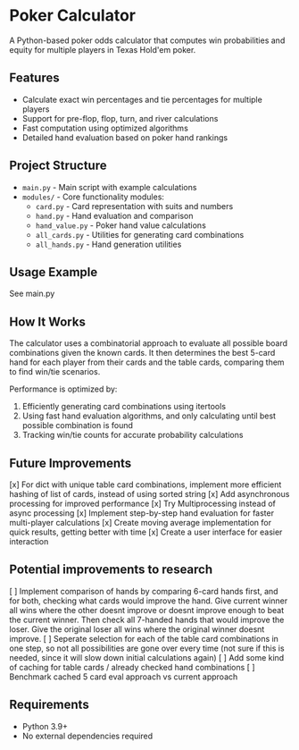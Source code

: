 # Poker Calculator

A Python-based poker odds calculator that computes win probabilities and equity for multiple players in Texas Hold'em poker.

## Features

- Calculate exact win percentages and tie percentages for multiple players
- Support for pre-flop, flop, turn, and river calculations
- Fast computation using optimized algorithms
- Detailed hand evaluation based on poker hand rankings

## Project Structure

- `main.py` - Main script with example calculations
- `modules/` - Core functionality modules:
  - `card.py` - Card representation with suits and numbers
  - `hand.py` - Hand evaluation and comparison
  - `hand_value.py` - Poker hand value calculations
  - `all_cards.py` - Utilities for generating card combinations
  - `all_hands.py` - Hand generation utilities

## Usage Example

See main.py

## How It Works

The calculator uses a combinatorial approach to evaluate all possible board combinations given the known cards. It then determines the best 5-card hand for each player from their cards and the table cards, comparing them to find win/tie scenarios.

Performance is optimized by:
1. Efficiently generating card combinations using itertools
2. Using fast hand evaluation algorithms, and only calculating until best possible combination is found
3. Tracking win/tie counts for accurate probability calculations

## Future Improvements

[x] For dict with unique table card combinations, implement more efficient hashing of list of cards, instead of using sorted string
[x] Add asynchronous processing for improved performance
[x] Try Multiprocessing instead of async processing
[x] Implement step-by-step hand evaluation for faster multi-player calculations
[x] Create moving average implementation for quick results, getting better with time
[x] Create a user interface for easier interaction

## Potential improvements to research

[ ] Implement comparison of hands by comparing 6-card hands first, and for both, checking what cards would improve the hand. Give current winner all wins where the other doesnt improve or doesnt improve enough to beat the current winner. Then check all 7-handed hands that would improve the loser. Give the original loser all wins where the original winner doesnt improve.
[ ] Seperate selection for each of the table card combinations in one step, so not all possibilities are gone over every time (not sure if this is needed, since it will slow down initial calculations again)
[ ] Add some kind of caching for table cards / already checked hand combinations
[ ] Benchmark cached 5 card eval approach vs current approach

## Requirements

- Python 3.9+
- No external dependencies required